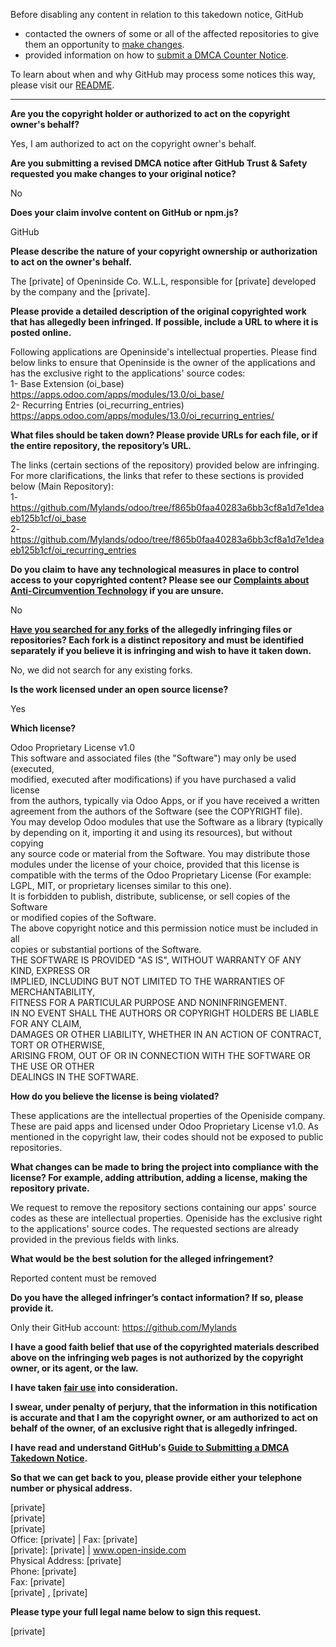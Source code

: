 Before disabling any content in relation to this takedown notice, GitHub
- contacted the owners of some or all of the affected repositories to give them an opportunity to [make changes](https://docs.github.com/en/github/site-policy/dmca-takedown-policy#a-how-does-this-actually-work).
- provided information on how to [submit a DMCA Counter Notice](https://docs.github.com/en/articles/guide-to-submitting-a-dmca-counter-notice).

To learn about when and why GitHub may process some notices this way, please visit our [README](https://github.com/github/dmca/blob/master/README.md#anatomy-of-a-takedown-notice).

---

**Are you the copyright holder or authorized to act on the copyright owner's behalf?**  
  
Yes, I am authorized to act on the copyright owner's behalf.  
  
**Are you submitting a revised DMCA notice after GitHub Trust & Safety requested you make changes to your original notice?**  
  
No  
  
**Does your claim involve content on GitHub or npm.js?**  
  
GitHub  
  
**Please describe the nature of your copyright ownership or authorization to act on the owner's behalf.**  
  
The [private] of Openinside Co. W.L.L, responsible for [private] developed by the company and the [private].  
  
**Please provide a detailed description of the original copyrighted work that has allegedly been infringed. If possible, include a URL to where it is posted online.**  
  
Following applications are Openinside's intellectual properties. Please find below links to ensure that Openinside is the owner of the applications and has the exclusive right to the applications' source codes:  
1- Base Extension (oi_base) https://apps.odoo.com/apps/modules/13.0/oi_base/  
2- Recurring Entries (oi_recurring_entries) https://apps.odoo.com/apps/modules/13.0/oi_recurring_entries/  
  
**What files should be taken down? Please provide URLs for each file, or if the entire repository, the repository’s URL.**  
  
The links (certain sections of the repository) provided below are infringing. For more clarifications, the links that refer to these sections is provided below (Main Repository):  
1- https://github.com/Mylands/odoo/tree/f865b0faa40283a6bb3cf8a1d7e1deaeb125b1cf/oi_base  
2- https://github.com/Mylands/odoo/tree/f865b0faa40283a6bb3cf8a1d7e1deaeb125b1cf/oi_recurring_entries  
  
**Do you claim to have any technological measures in place to control access to your copyrighted content? Please see our <a href="https://docs.github.com/articles/guide-to-submitting-a-dmca-takedown-notice#complaints-about-anti-circumvention-technology">Complaints about Anti-Circumvention Technology</a> if you are unsure.**  
  
No  
  
**<a href="https://docs.github.com/articles/dmca-takedown-policy#b-what-about-forks-or-whats-a-fork">Have you searched for any forks</a> of the allegedly infringing files or repositories? Each fork is a distinct repository and must be identified separately if you believe it is infringing and wish to have it taken down.**  
  
No, we did not search for any existing forks.  
  
**Is the work licensed under an open source license?**  
  
Yes  
  
**Which license?**  
  
Odoo Proprietary License v1.0  
This software and associated files (the "Software") may only be used (executed,  
modified, executed after modifications) if you have purchased a valid license  
from the authors, typically via Odoo Apps, or if you have received a written  
agreement from the authors of the Software (see the COPYRIGHT file).  
You may develop Odoo modules that use the Software as a library (typically  
by depending on it, importing it and using its resources), but without copying  
any source code or material from the Software. You may distribute those  
modules under the license of your choice, provided that this license is  
compatible with the terms of the Odoo Proprietary License (For example:  
LGPL, MIT, or proprietary licenses similar to this one).  
It is forbidden to publish, distribute, sublicense, or sell copies of the Software  
or modified copies of the Software.  
The above copyright notice and this permission notice must be included in all  
copies or substantial portions of the Software.  
THE SOFTWARE IS PROVIDED "AS IS", WITHOUT WARRANTY OF ANY KIND, EXPRESS OR  
IMPLIED, INCLUDING BUT NOT LIMITED TO THE WARRANTIES OF MERCHANTABILITY,  
FITNESS FOR A PARTICULAR PURPOSE AND NONINFRINGEMENT.  
IN NO EVENT SHALL THE AUTHORS OR COPYRIGHT HOLDERS BE LIABLE FOR ANY CLAIM,  
DAMAGES OR OTHER LIABILITY, WHETHER IN AN ACTION OF CONTRACT, TORT OR OTHERWISE,  
ARISING FROM, OUT OF OR IN CONNECTION WITH THE SOFTWARE OR THE USE OR OTHER  
DEALINGS IN THE SOFTWARE.  
  
**How do you believe the license is being violated?**  
  
These applications are the intellectual properties of the Openiside company. These are paid apps and licensed under Odoo Proprietary License v1.0. As mentioned in the copyright law, their codes should not be exposed to public repositories.  
  
**What changes can be made to bring the project into compliance with the license? For example, adding attribution, adding a license, making the repository private.**  
  
We request to remove the repository sections containing our apps' source codes as these are intellectual properties. Openiside has the exclusive right to the applications' source codes. The requested sections are already provided in the previous fields with links.  
  
**What would be the best solution for the alleged infringement?**  
  
Reported content must be removed  
  
**Do you have the alleged infringer’s contact information? If so, please provide it.**  
  
Only their GitHub account: https://github.com/Mylands  
  
**I have a good faith belief that use of the copyrighted materials described above on the infringing web pages is not authorized by the copyright owner, or its agent, or the law.**  
  
**I have taken <a href="https://www.lumendatabase.org/topics/22">fair use</a> into consideration.**  
  
**I swear, under penalty of perjury, that the information in this notification is accurate and that I am the copyright owner, or am authorized to act on behalf of the owner, of an exclusive right that is allegedly infringed.**  
  
**I have read and understand GitHub's <a href="https://docs.github.com/articles/guide-to-submitting-a-dmca-takedown-notice/">Guide to Submitting a DMCA Takedown Notice</a>.**  
  
**So that we can get back to you, please provide either your telephone number or physical address.**  
  
[private]   
[private]    
[private]    
Office: [private] | Fax: [private]   
[private]: [private] | www.open-inside.com  
Physical Address: [private]     
Phone: [private]   
Fax: [private]    
[private] , [private]     
  
**Please type your full legal name below to sign this request.**  
  
[private]   
